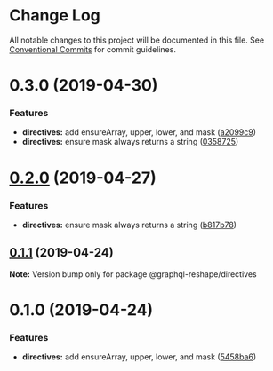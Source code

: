 # Change Log

All notable changes to this project will be documented in this file.
See [Conventional Commits](https://conventionalcommits.org) for commit guidelines.

# 0.3.0 (2019-04-30)


### Features

* **directives:** add ensureArray, upper, lower, and mask ([a2099c9](https://github.com/zieka/graphql-reshape/packages/directives/commit/a2099c9))
* **directives:** ensure mask always returns a string ([0358725](https://github.com/zieka/graphql-reshape/packages/directives/commit/0358725))





# [0.2.0](https://github.com/zieka/graphql-reshape/compare/@graphql-reshape/directives@0.1.1...@graphql-reshape/directives@0.2.0) (2019-04-27)


### Features

* **directives:** ensure mask always returns a string ([b817b78](https://github.com/zieka/graphql-reshape/commit/b817b78))





## [0.1.1](https://github.com/zieka/graphql-reshape/compare/@graphql-reshape/directives@0.1.0...@graphql-reshape/directives@0.1.1) (2019-04-24)

**Note:** Version bump only for package @graphql-reshape/directives





# 0.1.0 (2019-04-24)


### Features

* **directives:** add ensureArray, upper, lower, and mask ([5458ba6](https://github.com/zieka/graphql-reshape/commit/5458ba6))
